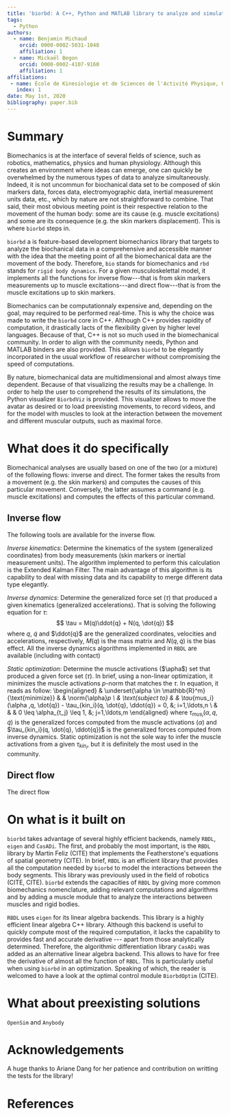 ```yaml
---
title: 'biorbd: A C++, Python and MATLAB library to analyze and simulate the human body'
tags:
  - Python
authors:
  - name: Benjamin Michaud
    orcid: 0000-0002-5031-1048
    affiliation: 1
  - name: Mickaël Begon
    orcid: 0000-0002-4107-9160
    affiliation: 1
affiliations:
 - name: École de Kinesiologie et de Sciences de l'Activité Physique, Université de Montréal
   index: 1
date: May 1st, 2020
bibliography: paper.bib
---
```


# Summary
Biomechanics is at the interface of several fields of science, such as robotics, mathematics, physics and human physiology.
Although this creates an environment where ideas can emerge, one can quickly be overwhelmed by the numerous types of data to analyze simultaneously. 
Indeed, it is not uncommun for biochanical data set to be composed of skin markers data, forces data, electromyographic data, inertial measurement units data, etc., which by nature are not straightforward to combine.
That said, their most obvious meeting point is their respective relation to the movement of the human body: some are its cause (e.g. muscle excitations) and some are its consequence (e.g. the skin markers displacement).
This is where `biorbd` steps in. 

`biorbd` a is feature-based development biomechanics library that targets to analyze the biochanical data in a comprehensive and accessible manner with the idea that the meeting point of all the biomechanical data are the movement of the body.
Therefore, `bio` stands for biomechanics and `rbd` stands for `rigid body dynamics`. 
For a given musculoskelettal model, it implements all the functions for inverse flow---that is from skin markers measurements up to muscle excitations---and direct flow---that is from the muscle excitations up to skin markers.

Biomechanics can be computationnaly expensive and, depending on the goal, may required to be performed real-time. 
This is why the choice was made to write the `biorbd` core in C++. 
Although C++ provides rapidity of computation, it drastically lacts of the flexibility given by higher level languages.
Because of that, C++ is not so much used in the biomechanical community. 
In order to align with the community needs, Python and MATLAB binders are also provided.
This allows `biorbd` to be elegantly incorporated in the usual workflow of researcher without compromising the speed of computations. 

By nature, biomechanical data are multidimensional and almost always time dependent.
Because of that visualizing the results may be a challenge. 
In order to help the user to comprehend the results of its simulations, the Python visualizer `BiorbdViz` is provided. 
This visualizer allows to move the avatar as desired or to load preexisting movements, to record videos, and for the model with muscles to look at the interaction between the movement and different muscular outputs, such as maximal force. 

# What does it do specifically
Biomechanical analyses are usually based on one of the two (or a mixture) of the following flows: inverse and direct. 
The former takes the results from a movement (e.g. the skin markers) and computes the causes of this particular movement.
Conversely, the latter assumes a command (e.g. muscle excitations) and computes the effects of this particular command.

## Inverse flow
The following tools are available for the inverse flow.

*Inverse kinematics*: Determine the kinematics of the system (generalized coordinates) from body measurements (skin markers or inertial measurement units). 
The algorithm implemented to perform this calculation is the Extended Kalman Filter. 
The main advantage of this algorithm is its capability to deal with missing data and its capability to merge different data type elegantly. 

*Inverse dynamics*: Determine the generalized force set ($\tau$) that produced a given kinematics (generalized accelerations). 
That is solving the following equation for $\tau$:
$$
\tau = M(q)\ddot{q} + N(q, \dot{q})
$$
where $q$, $\dot{q}$ and $\ddot{q}$ are the generalized coordinates, velocities and accelerations, respectively, $M(q)$ is the mass matrix and $N(q, \dot{q})$ is the bias effect. 
All the inverse dynamics algorithms implemented in `RBDL` are available (including with contact)

*Static optimization*: Determine the muscle activations ($\apha$) set that produced a given force set ($\tau$). 
In brief, using a non-linear optimization, it minimizes the muscle activations *p*-norm that matches the $\tau$. 
In equation, it reads as follow:
\begin{aligned}
    & \underset{\alpha \in \mathbb{R}^m}{\text{minimize}}
    & & \norm{\alpha}_p \\
    & \text{subject to}
    & & \tau_{mus_i}(\alpha ,q, \dot{q}) - \tau_{kin_i}(q, \dot{q}, \ddot{q}) = 0, &\; i=1,\ldots,n \\
    & & &  0 \leq \alpha_{t_j} \leq 1, &\; j=1,\ldots,m
\end{aligned}
where $\tau_{mus_i}(\alpha ,q, \dot{q})$ is the generalized forces computed from the muscle activations ($\alpha$) and $\tau_{kin_i}(q, \dot{q}, \ddot{q})$ is the generalized forces computed from inverse dynamics.
Static optimization is not the sole way to infer the muscle activations from a given $\tau_{kin_i}$, but it is definitely the most used in the community. 

## Direct flow
The direct flow 

# On what is it built on
`biorbd` takes advantage of several highly efficient backends, namely `RBDL`, `eigen` and `CasADi`. 
The first, and probably the most important, is the `RBDL` library by Martin Feliz (CITE) that implements the Featherstone's equations of spatial geometry (CITE). 
In brief, `RBDL` is an efficient library that provides all the computation needed by `biorbd` to model the interactions between the body segments. 
This library was previously used in the field of robotics (CITE, CITE).
`biorbd` extends the capacities of `RBDL` by giving more common biomechanics nomenclature, adding relevant computations and algorithms and by adding a muscle module that to analyze the interactions between muscles and rigid bodies.

`RBDL` uses `eigen` for its linear algebra backends. 
This library is a highly efficient linear algebra C++ library. 
Although this backend is useful to quickly compute most of the required computation, it lacks the capability to provides fast and accurate derivative --- apart from those analytically determined. 
Therefore, the algorithmic differentiation library `CasADi` was added as an alternative linear algebra backend.
This allows to have for free the derivative of almost all the function of `RBDL`. 
This is particularly useful when using `biorbd` in an optimization.
Speaking of which, the reader is welcomed to have a look at the optimal control module `BiorbdOptim` (CITE).

# What about preexisting solutions
`OpenSim` and `Anybody`


# Acknowledgements
A huge thanks to Ariane Dang for her patience and contribution on writting the tests for the library!

# References
